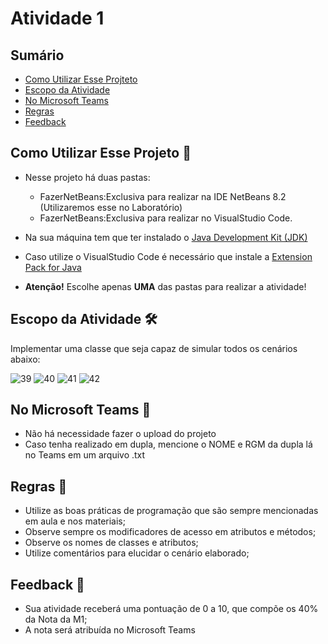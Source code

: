 # Atividade 1


## Sumário 
- [Como Utilizar Esse Projteto](#como-utilizar-esse-projeto-)
- [Escopo da Atividade](#escopo-da-atividade-%EF%B8%8F) 
- [No Microsoft Teams](#no-microsoft-teams--)
- [Regras](#regras-)
- [Feedback](#feedback-)

## Como Utilizar Esse Projeto 📁

- Nesse projeto há duas pastas:
    - FazerNetBeans:Exclusiva para realizar na IDE NetBeans 8.2 (Utilizaremos esse no Laboratório)
    - FazerNetBeans:Exclusiva para realizar no VisualStudio Code. 

- Na sua máquina tem que ter instalado o <a href="https://www.oracle.com/br/java/technologies/downloads/" target="_blank">Java Development Kit (JDK) </a> 
- Caso utilize o VisualStudio Code é necessário que instale a <a href="https://marketplace.visualstudio.com/items?itemName=vscjava.vscode-java-pack" target="_blank">Extension Pack for Java</a>


- <b>Atenção!</b> Escolhe apenas <b>UMA</b> das pastas para realizar a atividade! 

## Escopo da Atividade 🛠️
Implementar uma classe que seja capaz de simular todos os cenários abaixo: 

![39](https://github.com/franciscodouglas/atividade-1-revisao/assets/98854868/cd21f5e8-5f2b-4fc6-bc40-612d3f60359e)
![40](https://github.com/franciscodouglas/atividade-1-revisao/assets/98854868/a0362b19-45bd-492b-9d56-99e2bacb5ac7)
![41](https://github.com/franciscodouglas/atividade-1-revisao/assets/98854868/9292b738-c939-4810-8c28-35abe27c10ae)
![42](https://github.com/franciscodouglas/atividade-1-revisao/assets/98854868/f0e17c4d-2ef9-4667-af64-4f17b627e706)

## No Microsoft Teams  👥

- Não há necessidade fazer o upload do projeto 
- Caso tenha realizado em dupla, mencione o NOME e RGM da dupla lá no Teams em um arquivo .txt

## Regras 📄

- Utilize as boas práticas de programação que são sempre mencionadas em aula e nos materiais; 
- Observe sempre os modificadores de acesso em atributos e métodos;
- Observe os nomes de classes e atributos;
- Utilize comentários para elucidar o cenário elaborado;

## Feedback 📨
-  Sua atividade receberá uma pontuação de 0 a 10, que compõe os 40% da Nota da M1;
-  A nota será atribuída no Microsoft Teams





